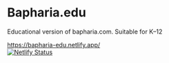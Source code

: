 # Bapharia.edu

Educational version of bapharia.com. Suitable for K–12

https://bapharia-edu.netlify.app/  
[![Netlify Status](https://api.netlify.com/api/v1/badges/d056b12b-053c-4abe-9c30-46570a11c107/deploy-status)](https://app.netlify.com/sites/bapharia-edu/deploys)